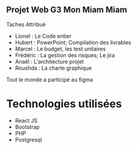 ## Projet Web G3 Mon Miam Miam

Taches Attribué

- Lionel : Le Code entier
- Hubert : PowerPoint; Compilation des livrables
- Marcel : Le budget, les test unitaires
- Frédéric : La gestion des risques; Le jira
- Anaêl : L'architecture projet
- Roushda : La charte graphique

Tout le monde a participé au figma

# Technologies utilisées 

- React JS
- Bootstrap
- PHP
- Postgresql

